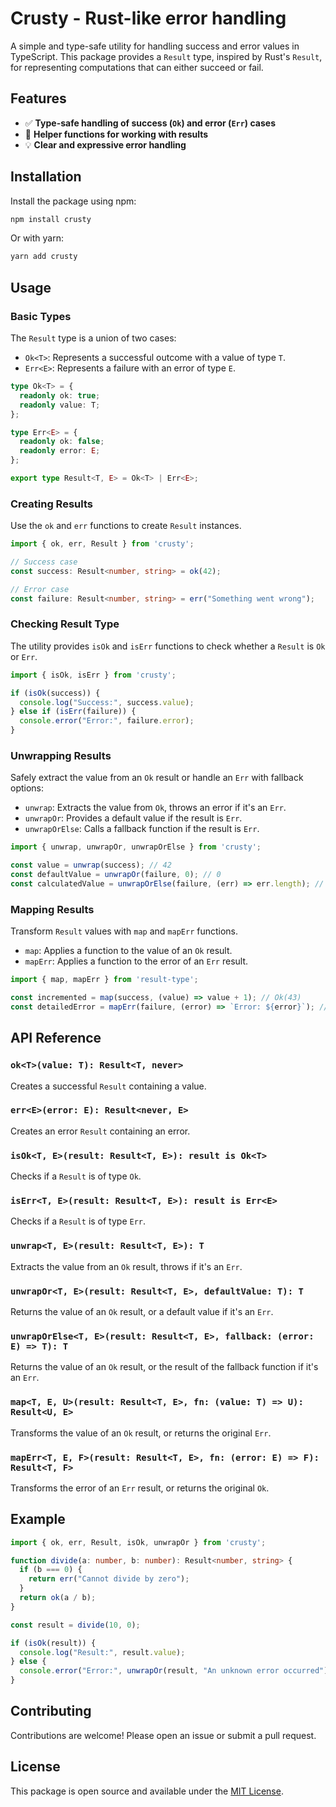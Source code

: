 # Crusty - Rust-like error handling

A simple and type-safe utility for handling success and error values in TypeScript. This package provides a `Result` type, inspired by Rust's `Result`, for representing computations that can either succeed or fail. 

## Features

- ✅ **Type-safe handling of success (`Ok`) and error (`Err`) cases**
- 🚀 **Helper functions for working with results**
- 💡 **Clear and expressive error handling**

## Installation

Install the package using npm:

```bash
npm install crusty
```

Or with yarn:

```bash
yarn add crusty
```

## Usage

### Basic Types

The `Result` type is a union of two cases:

- `Ok<T>`: Represents a successful outcome with a value of type `T`.
- `Err<E>`: Represents a failure with an error of type `E`.

```typescript
type Ok<T> = {
  readonly ok: true;
  readonly value: T;
};

type Err<E> = {
  readonly ok: false;
  readonly error: E;
};

export type Result<T, E> = Ok<T> | Err<E>;
```

### Creating Results

Use the `ok` and `err` functions to create `Result` instances.

```typescript
import { ok, err, Result } from 'crusty';

// Success case
const success: Result<number, string> = ok(42);

// Error case
const failure: Result<number, string> = err("Something went wrong");
```

### Checking Result Type

The utility provides `isOk` and `isErr` functions to check whether a `Result` is `Ok` or `Err`.

```typescript
import { isOk, isErr } from 'crusty';

if (isOk(success)) {
  console.log("Success:", success.value);
} else if (isErr(failure)) {
  console.error("Error:", failure.error);
}
```

### Unwrapping Results

Safely extract the value from an `Ok` result or handle an `Err` with fallback options:

- `unwrap`: Extracts the value from `Ok`, throws an error if it's an `Err`.
- `unwrapOr`: Provides a default value if the result is `Err`.
- `unwrapOrElse`: Calls a fallback function if the result is `Err`.

```typescript
import { unwrap, unwrapOr, unwrapOrElse } from 'crusty';

const value = unwrap(success); // 42
const defaultValue = unwrapOr(failure, 0); // 0
const calculatedValue = unwrapOrElse(failure, (err) => err.length); // 19 (length of "Something went wrong")
```

### Mapping Results

Transform `Result` values with `map` and `mapErr` functions.

- `map`: Applies a function to the value of an `Ok` result.
- `mapErr`: Applies a function to the error of an `Err` result.

```typescript
import { map, mapErr } from 'result-type';

const incremented = map(success, (value) => value + 1); // Ok(43)
const detailedError = mapErr(failure, (error) => `Error: ${error}`); // Err("Error: Something went wrong")
```

## API Reference

### `ok<T>(value: T): Result<T, never>`

Creates a successful `Result` containing a value.

### `err<E>(error: E): Result<never, E>`

Creates an error `Result` containing an error.

### `isOk<T, E>(result: Result<T, E>): result is Ok<T>`

Checks if a `Result` is of type `Ok`.

### `isErr<T, E>(result: Result<T, E>): result is Err<E>`

Checks if a `Result` is of type `Err`.

### `unwrap<T, E>(result: Result<T, E>): T`

Extracts the value from an `Ok` result, throws if it's an `Err`.

### `unwrapOr<T, E>(result: Result<T, E>, defaultValue: T): T`

Returns the value of an `Ok` result, or a default value if it's an `Err`.

### `unwrapOrElse<T, E>(result: Result<T, E>, fallback: (error: E) => T): T`

Returns the value of an `Ok` result, or the result of the fallback function if it's an `Err`.

### `map<T, E, U>(result: Result<T, E>, fn: (value: T) => U): Result<U, E>`

Transforms the value of an `Ok` result, or returns the original `Err`.

### `mapErr<T, E, F>(result: Result<T, E>, fn: (error: E) => F): Result<T, F>`

Transforms the error of an `Err` result, or returns the original `Ok`.

## Example

```typescript
import { ok, err, Result, isOk, unwrapOr } from 'crusty';

function divide(a: number, b: number): Result<number, string> {
  if (b === 0) {
    return err("Cannot divide by zero");
  }
  return ok(a / b);
}

const result = divide(10, 0);

if (isOk(result)) {
  console.log("Result:", result.value);
} else {
  console.error("Error:", unwrapOr(result, "An unknown error occurred"));
}
```

## Contributing

Contributions are welcome! Please open an issue or submit a pull request.

## License

This package is open source and available under the [MIT License](LICENSE).

